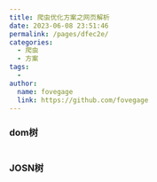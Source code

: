 ```yaml
---
title: 爬虫优化方案之网页解析
date: 2023-06-08 23:51:46
permalink: /pages/dfec2e/
categories:
  - 爬虫
  - 方案
tags:
  - 
author: 
  name: fovegage
  link: https://github.com/fovegage
---
```

### dom树

```

```

### JOSN树

```
```